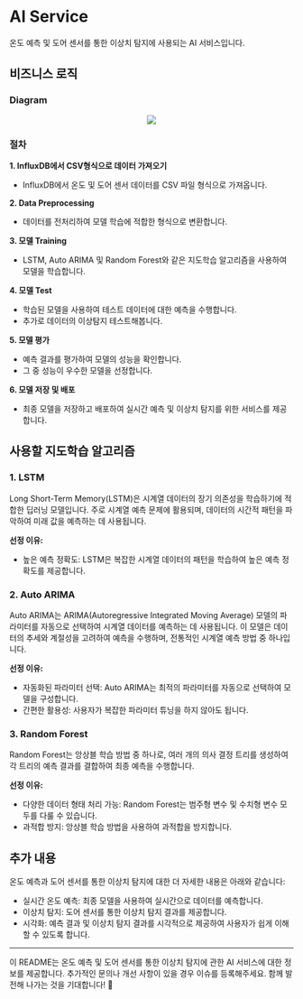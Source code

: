 # AI Service

온도 예측 및 도어 센서를 통한 이상치 탐지에 사용되는 AI 서비스입니다.

## 비즈니스 로직

### Diagram

<p align="center">
  <img src="https://github.com/nhnacademy-aiot1-team3/ai-service/assets/143979590/f0767dcf-ab07-4ebf-b6dc-b0f242fc147c" />
</p>

### 절차

**1. InfluxDB에서 CSV형식으로 데이터 가져오기**
- InfluxDB에서 온도 및 도어 센서 데이터를 CSV 파일 형식으로 가져옵니다.

**2. Data Preprocessing**
- 데이터를 전처리하여 모델 학습에 적합한 형식으로 변환합니다.

**3. 모델 Training**
- LSTM, Auto ARIMA 및 Random Forest와 같은 지도학습 알고리즘을 사용하여 모델을 학습합니다.

**4. 모델 Test**
- 학습된 모델을 사용하여 테스트 데이터에 대한 예측을 수행합니다.
- 추가로 데이터의 이상탐지 테스트해봅니다.

**5. 모델 평가**
- 예측 결과를 평가하여 모델의 성능을 확인합니다.
- 그 중 성능이 우수한 모델을 선정합니다.

**6. 모델 저장 및 배포**
- 최종 모델을 저장하고 배포하여 실시간 예측 및 이상치 탐지를 위한 서비스를 제공합니다.

## 사용할 지도학습 알고리즘

### 1. LSTM

Long Short-Term Memory(LSTM)은 시계열 데이터의 장기 의존성을 학습하기에 적합한 딥러닝 모델입니다. 주로 시계열 예측 문제에 활용되며, 데이터의 시간적 패턴을 파악하여 미래 값을 예측하는 데 사용됩니다.

**선정 이유:**

- 높은 예측 정확도: LSTM은 복잡한 시계열 데이터의 패턴을 학습하여 높은 예측 정확도를 제공합니다.

### 2. Auto ARIMA

Auto ARIMA는 ARIMA(Autoregressive Integrated Moving Average) 모델의 파라미터를 자동으로 선택하여 시계열 데이터를 예측하는 데 사용됩니다. 이 모델은 데이터의 추세와 계절성을 고려하여 예측을 수행하며, 전통적인 시계열 예측 방법 중 하나입니다.

**선정 이유:**

- 자동화된 파라미터 선택: Auto ARIMA는 최적의 파라미터를 자동으로 선택하여 모델을 구성합니다.
- 간편한 활용성: 사용자가 복잡한 파라미터 튜닝을 하지 않아도 됩니다.

### 3. Random Forest

Random Forest는 앙상블 학습 방법 중 하나로, 여러 개의 의사 결정 트리를 생성하여 각 트리의 예측 결과를 결합하여 최종 예측을 수행합니다.

**선정 이유:**

- 다양한 데이터 형태 처리 가능: Random Forest는 범주형 변수 및 수치형 변수 모두를 다룰 수 있습니다.
- 과적합 방지: 앙상블 학습 방법을 사용하여 과적합을 방지합니다.

## 추가 내용

온도 예측과 도어 센서를 통한 이상치 탐지에 대한 더 자세한 내용은 아래와 같습니다:

- 실시간 온도 예측: 최종 모델을 사용하여 실시간으로 데이터를 예측합니다.
- 이상치 탐지: 도어 센서를 통한 이상치 탐지 결과를 제공합니다.
- 시각화: 예측 결과 및 이상치 탐지 결과를 시각적으로 제공하여 사용자가 쉽게 이해할 수 있도록 합니다.

---

이 README는 온도 예측 및 도어 센서를 통한 이상치 탐지에 관한 AI 서비스에 대한 정보를 제공합니다. 추가적인 문의나 개선 사항이 있을 경우 이슈를 등록해주세요. 함께 발전해 나가는 것을 기대합니다! 🚀
